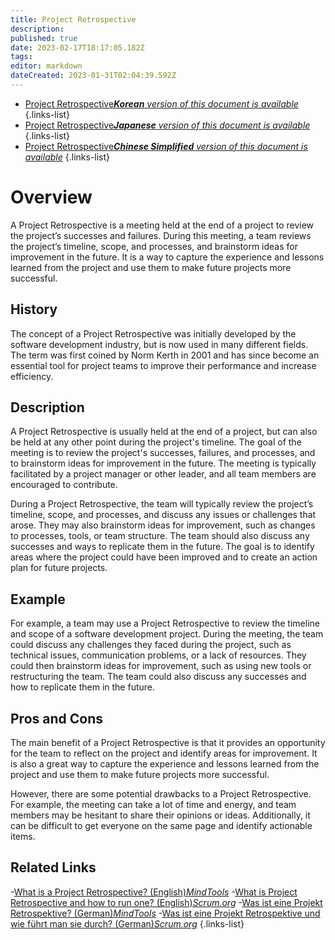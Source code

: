 ```yaml
---
title: Project Retrospective
description: 
published: true
date: 2023-02-17T18:17:05.182Z
tags: 
editor: markdown
dateCreated: 2023-01-31T02:04:39.592Z
---
```


- [Project Retrospective***Korean** version of this document is available*](/ko/Knowledge-base/Dictionary/project-retrospective)
{.links-list}
- [Project Retrospective***Japanese** version of this document is available*](/ja/Knowledge-base/Dictionary/project-retrospective)
{.links-list}
- [Project Retrospective***Chinese Simplified** version of this document is available*](/zh/Knowledge-base/Dictionary/project-retrospective)
{.links-list}


# Overview
A Project Retrospective is a meeting held at the end of a project to review the project’s successes and failures. During this meeting, a team reviews the project’s timeline, scope, and processes, and brainstorm ideas for improvement in the future. It is a way to capture the experience and lessons learned from the project and use them to make future projects more successful.

## History
The concept of a Project Retrospective was initially developed by the software development industry, but is now used in many different fields. The term was first coined by Norm Kerth in 2001 and has since become an essential tool for project teams to improve their performance and increase efficiency.

## Description
A Project Retrospective is usually held at the end of a project, but can also be held at any other point during the project's timeline. The goal of the meeting is to review the project's successes, failures, and processes, and to brainstorm ideas for improvement in the future. The meeting is typically facilitated by a project manager or other leader, and all team members are encouraged to contribute.

During a Project Retrospective, the team will typically review the project’s timeline, scope, and processes, and discuss any issues or challenges that arose. They may also brainstorm ideas for improvement, such as changes to processes, tools, or team structure. The team should also discuss any successes and ways to replicate them in the future. The goal is to identify areas where the project could have been improved and to create an action plan for future projects.

## Example
For example, a team may use a Project Retrospective to review the timeline and scope of a software development project. During the meeting, the team could discuss any challenges they faced during the project, such as technical issues, communication problems, or a lack of resources. They could then brainstorm ideas for improvement, such as using new tools or restructuring the team. The team could also discuss any successes and how to replicate them in the future.

## Pros and Cons
The main benefit of a Project Retrospective is that it provides an opportunity for the team to reflect on the project and identify areas for improvement. It is also a great way to capture the experience and lessons learned from the project and use them to make future projects more successful.

However, there are some potential drawbacks to a Project Retrospective. For example, the meeting can take a lot of time and energy, and team members may be hesitant to share their opinions or ideas. Additionally, it can be difficult to get everyone on the same page and identify actionable items.

## Related Links
-[What is a Project Retrospective? (English)*MindTools*](https://www.mindtools.com/pages/article/newPPM_03.htm)
-[What is Project Retrospective and how to run one? (English)*Scrum.org*](https://www.scrum.org/resources/what-is-project-retrospective-and-how-to-run-one)
-[Was ist eine Projekt Retrospektive? (German)*MindTools*](https://de.mindtools.com/pages/article/newPPM_03.htm)
-[Was ist eine Projekt Retrospektive und wie führt man sie durch? (German)*Scrum.org*](https://de.scrum.org/resources/was-ist-eine-projekt-retrospektive-und-wie-fuehrt-man-sie-durch)
{.links-list}
